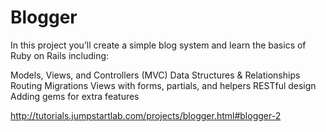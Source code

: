 # Blogger

In this project you’ll create a simple blog system and learn the basics of Ruby on Rails including:

Models, Views, and Controllers (MVC)
Data Structures & Relationships
Routing
Migrations
Views with forms, partials, and helpers
RESTful design
Adding gems for extra features

http://tutorials.jumpstartlab.com/projects/blogger.html#blogger-2
